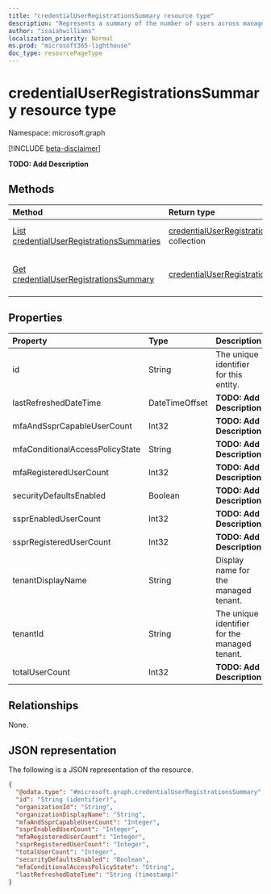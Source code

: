 ```yaml
---
title: "credentialUserRegistrationsSummary resource type"
description: "Represents a summary of the number of users across managed tenants that have multi-factor authentication enabled."
author: "isaiahwilliams"
localization_priority: Normal
ms.prod: "microsoft365-lighthouse"
doc_type: resourcePageType
---
```


# credentialUserRegistrationsSummary resource type

Namespace: microsoft.graph

[!INCLUDE [beta-disclaimer](../../includes/beta-disclaimer.md)]

**TODO: Add Description**

## Methods
|Method|Return type|Description|
|:---|:---|:---|
|[List credentialUserRegistrationsSummaries](../api/credentialuserregistrationssummary-list.md)|[credentialUserRegistrationsSummary](../resources/credentialuserregistrationssummary.md) collection|Get a list of the [credentialUserRegistrationsSummary](../resources/credentialuserregistrationssummary.md) objects and their properties.|
|[Get credentialUserRegistrationsSummary](../api/credentialuserregistrationssummary-get.md)|[credentialUserRegistrationsSummary](../resources/credentialuserregistrationssummary.md)|Read the properties and relationships of a [credentialUserRegistrationsSummary](../resources/credentialuserregistrationssummary.md) object.|

## Properties
|Property|Type|Description|
|:---|:---|:---|
|id|String|The unique identifier for this entity.|
|lastRefreshedDateTime|DateTimeOffset|**TODO: Add Description**|
|mfaAndSsprCapableUserCount|Int32|**TODO: Add Description**|
|mfaConditionalAccessPolicyState|String|**TODO: Add Description**|
|mfaRegisteredUserCount|Int32|**TODO: Add Description**|
|securityDefaultsEnabled|Boolean|**TODO: Add Description**|
|ssprEnabledUserCount|Int32|**TODO: Add Description**|
|ssprRegisteredUserCount|Int32|**TODO: Add Description**|
|tenantDisplayName|String|Display name for the managed tenant.|
|tenantId|String|The unique identifier for the managed tenant.|
|totalUserCount|Int32|**TODO: Add Description**|

## Relationships
None.

## JSON representation
The following is a JSON representation of the resource.
<!-- {
  "blockType": "resource",
  "keyProperty": "id",
  "@odata.type": "microsoft.graph.credentialUserRegistrationsSummary",
  "openType": true
}
-->
``` json
{
  "@odata.type": "#microsoft.graph.credentialUserRegistrationsSummary",
  "id": "String (identifier)",
  "organizationId": "String",
  "organizationDisplayName": "String",
  "mfaAndSsprCapableUserCount": "Integer",
  "ssprEnabledUserCount": "Integer",
  "mfaRegisteredUserCount": "Integer",
  "ssprRegisteredUserCount": "Integer",
  "totalUserCount": "Integer",
  "securityDefaultsEnabled": "Boolean",
  "mfaConditionalAccessPolicyState": "String",
  "lastRefreshedDateTime": "String (timestamp)"
}
```

